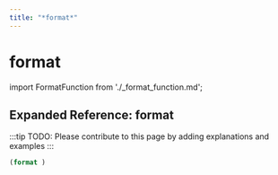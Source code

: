 ```yaml
---
title: "*format*"
---
```


# format

import FormatFunction from './_format_function.md';

<FormatFunction />

## Expanded Reference: format

:::tip
TODO: Please contribute to this page by adding explanations and examples
:::

```lisp
(format )
```
